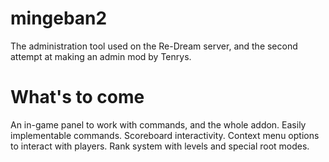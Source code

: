 # mingeban2

The administration tool used on the Re-Dream server, and the second attempt at making an admin mod by Tenrys.

# What's to come

An in-game panel to work with commands, and the whole addon.
Easily implementable commands.
Scoreboard interactivity.
Context menu options to interact with players.
Rank system with levels and special root modes.